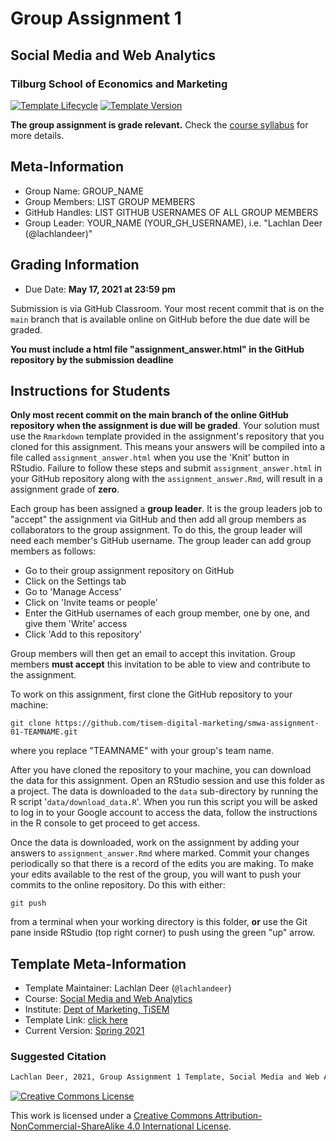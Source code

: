 # Group Assignment 1

## Social Media and Web Analytics

### Tilburg School of Economics and Marketing

[![Template Lifecycle](https://img.shields.io/badge/lifecycle-maturing-blue.svg)](https://www.tidyverse.org/lifecycle/#maturing)
[![Template Version](https://img.shields.io/badge/version-2021-green.svg)]()

**The group assignment is grade relevant.**
Check the [course syllabus](https://tisem-digital-marketing.github.io/2021-smwa/assets/syllabus.pdf) for more details.

## Meta-Information 

* Group Name: GROUP_NAME
* Group Members: LIST GROUP MEMBERS
* GitHub Handles: LIST GITHUB USERNAMES OF ALL GROUP MEMBERS
* Group Leader: YOUR_NAME (YOUR_GH_USERNAME), i.e. "Lachlan Deer (@lachlandeer)"

## Grading Information

* Due Date: **May 17, 2021 at 23:59 pm**

Submission is via GitHub Classroom.
Your most recent commit that is on the `main` branch that is available online on GitHub before the due date will be graded.

**You must include a html file "assignment_answer.html" in the GitHub repository by the submission deadline**

## Instructions for Students

**Only most recent commit on the main branch of the online GitHub repository when the assignment is due will be graded**.
Your solution must use the `Rmarkdown` template provided in the assignment's repository that you cloned for this assignment. 
This means your answers will be compiled into a file called `assignment_answer.html` when you use the 'Knit' button in RStudio.
Failure to follow these steps and submit `assignment_answer.html` in your GitHub repository along with the `assignment_answer.Rmd`, will result in a assignment grade of **zero**.

Each group has been assigned a **group leader**.
It is the group leaders job to "accept" the assignment via GitHub and then add all group members as collaborators to the group assignment. 
To do this, the group leader will need each member's GitHub username.
The group leader can add group members as follows:

- Go to their group assignment repository on GitHub
- Click on the Settings tab
- Go to 'Manage Access'
- Click on 'Invite teams or people'
- Enter the GitHub usernames of each group member, one by one, and give them 'Write' access
- Click 'Add <username> to this repository'

Group members will then get an email to accept this invitation.
Group members **must accept** this invitation to be able to view and contribute to the assignment.

To work on this assignment, first clone the GitHub repository to your machine:

```{bash}
git clone https://github.com/tisem-digital-marketing/smwa-assignment-01-TEAMNAME.git
```

where you replace "TEAMNAME" with your group's team name.

After you have cloned the repository to your machine, you can download the data for this assignment.
Open an RStudio session and use this folder as a project.
The data is downloaded to the `data` sub-directory by running the R script '`data/download_data.R`'.
When you run this script you will be asked to log in to your Google account to access the data, follow the instructions in the R console to get proceed to get access.

Once the data is downloaded, work on the assignment by adding your answers to `assignment_answer.Rmd` where marked.
Commit your changes periodically so that there is a record of the edits you are making.
To make your edits available to the rest of the group, you will want to push your commits to the online repository.
Do this with either: 

```{bash}
git push
```

from a terminal when your working directory is this folder, **or** use the Git pane inside RStudio (top right corner) to push using the green "up" arrow.


## Template Meta-Information

*   Template Maintainer: Lachlan Deer (`@lachlandeer`)
*   Course: [Social Media and Web Analytics](https://github.com/tisem-social-media)
*   Institute: [Dept of Marketing, TiSEM](https://www.tilburguniversity.edu/about/schools/economics-and-management/organization/departments/marketing)
*   Template Link: [click here](https://github.com/tisem-digital-marketing/smwa-assignment-01)
*   Current Version: [Spring 2021](https://tisem-digital-marketing.github.io/2021-smwa/)

### Suggested Citation

```bash
Lachlan Deer, 2021, Group Assignment 1 Template, Social Media and Web Analytics, TiSEM
```

<a rel="license" href="http://creativecommons.org/licenses/by-sa/4.0/"><img alt="Creative Commons License" style="border-width:0" src="https://i.creativecommons.org/l/by-sa/4.0/88x31.png" /></a><br />

This work is licensed under a <a rel="license" href="http://creativecommons.org/licenses/by-sa/4.0/">Creative Commons Attribution-NonCommercial-ShareAlike 4.0 International License</a>.